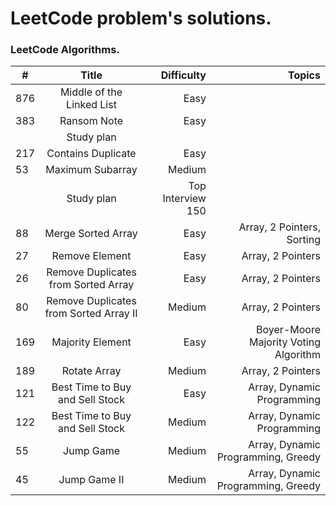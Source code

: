 # LeetCode problem's solutions.

### LeetCode Algorithms.

| #   |                 Title                  |        Difficulty |                                Topics |
|-----|:--------------------------------------:|------------------:|--------------------------------------:|
| 876 |       Middle of the Linked List        |              Easy |                                       |
| 383 |              Ransom Note               |              Easy |                                       |
|     |               Study plan               |                   |                                       |
| 217 |           Contains Duplicate           |              Easy |                                       |
| 53  |            Maximum Subarray            |            Medium |                                       |
|     |               Study plan               | Top Interview 150 |                                       |
| 88  |           Merge Sorted Array           |              Easy |            Array, 2 Pointers, Sorting |
| 27  |             Remove Element             |              Easy |                     Array, 2 Pointers |
| 26  |  Remove Duplicates from Sorted Array   |              Easy |                     Array, 2 Pointers |
| 80  | Remove Duplicates from Sorted Array II |            Medium |                     Array, 2 Pointers |
| 169 |            Majority Element            |              Easy | Boyer-Moore Majority Voting Algorithm |
| 189 |              Rotate Array              |            Medium |                     Array, 2 Pointers |
| 121 |    Best Time to Buy and Sell Stock     |              Easy |            Array, Dynamic Programming |
| 122 |    Best Time to Buy and Sell Stock     |            Medium |            Array, Dynamic Programming |
| 55  |               Jump Game                |            Medium |    Array, Dynamic Programming, Greedy |
| 45  |              Jump Game II              |            Medium |    Array, Dynamic Programming, Greedy |

